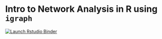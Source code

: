 # Intro to Network Analysis in R using `igraph`

<!-- badges: start -->
[![Launch Rstudio Binder](http://mybinder.org/badge_logo.svg)](https://mybinder.org/v2/gh/laderast/igraphTutorial/master?urlpath=rstudio)
<!-- badges: end -->
